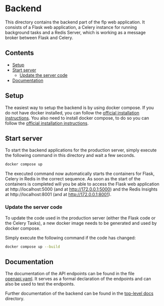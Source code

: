 # Backend <!-- omit in toc -->

This directory contains the backend part of the flp web application.
It consists of a Flask web application, a Celery instance for running background tasks and a Redis Server, which is working as a message broker between Flask and Celery.

## Contents <!-- omit in toc -->

- [Setup](#setup)
- [Start server](#start-server)
  - [Update the server code](#update-the-server-code)
- [Documentation](#documentation)

## Setup

The easiest way to setup the backend is by using docker compose. If you do not have docker installed, you can follow the [official installation instructions](https://docs.docker.com/get-docker/).
You also need to install docker compose, to do so you can follow the [official installation instructions](https://docs.docker.com/compose/install/).

## Start server

To start the backend applications for the production server, simply execute the following command in this directory and wait a few seconds.

```bash
docker compose up
```

The executed command now automatically starts the containers for Flask, Celery in Redis in the correct sequence. As soon as the start of the containers is completed will you be able to access the Flask web application at http://localhost:5000 (and at http://172.0.0.1:5000) and the Redis Insights at http://localhost:8001 (and at http://172.0.0.1:8001).

### Update the server code

To update the code used in the production server (either the Flask code or the Celery Tasks), a new docker image needs to be generated and used by docker compose. 

Simply execute the following command if the code has changed:

```bash
docker compose up --build
```

## Documentation

The documentation of the API endpoints can be found in the file [openapi.yaml](./openapi.yaml). It serves as a formal declaration of the endpoints and can also be used to test the endpoints.

Further documentation of the backend can be found in the [top-level docs](../docs/) directory. 
